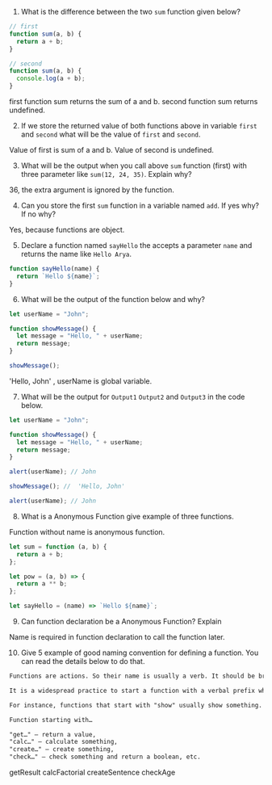 1. What is the difference between the two `sum` function given below?

```js
// first
function sum(a, b) {
  return a + b;
}

// second
function sum(a, b) {
  console.log(a + b);
}
```

first function sum returns the sum of a and b.
second function sum returns undefined.

2. If we store the returned value of both functions above in variable `first` and `second` what will be the value of `first` and `second`.

Value of first is sum of a and b.
Value of second is undefined.

3. What will be the output when you call above `sum` function (first) with three parameter like `sum(12, 24, 35)`. Explain why?

36, the extra argument is ignored by the function.

4. Can you store the first `sum` function in a variable named `add`. If yes why? If no why?

Yes, because functions are object.

5. Declare a function named `sayHello` the accepts a parameter `name` and returns the name like `Hello Arya`.

```js
function sayHello(name) {
  return `Hello ${name}`;
}
```

6. What will be the output of the function below and why?

```js
let userName = "John";

function showMessage() {
  let message = "Hello, " + userName;
  return message;
}

showMessage();
```

'Hello, John' , userName is global variable.

7. What will be the output for `Output1` `Output2` and `Output3` in the code below.

```js
let userName = "John";

function showMessage() {
  let message = "Hello, " + userName;
  return message;
}

alert(userName); // John

showMessage(); //  'Hello, John'

alert(userName); // John
```

8. What is a Anonymous Function give example of three functions.

Function without name is anonymous function.

```js
let sum = function (a, b) {
  return a + b;
};

let pow = (a, b) => {
  return a ** b;
};

let sayHello = (name) => `Hello ${name}`;
```

9. Can function declaration be a Anonymous Function? Explain

Name is required in function declaration to call the function later.

10. Give 5 example of good naming convention for defining a function. You can read the details below to do that.

```md
Functions are actions. So their name is usually a verb. It should be brief, as accurate as possible and describe what the function does, so that someone reading the code gets an indication of what the function does.

It is a widespread practice to start a function with a verbal prefix which vaguely describes the action. There must be an agreement within the team on the meaning of the prefixes.

For instance, functions that start with "show" usually show something.

Function starting with…

"get…" – return a value,
"calc…" – calculate something,
"create…" – create something,
"check…" – check something and return a boolean, etc.
```

getResult
calcFactorial
createSentence
checkAge
